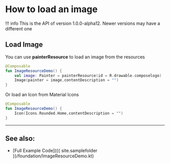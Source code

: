 # How to load an image

!!! info
    This is the API of version 1.0.0-alpha12. Newer versions may have a different one


## Load Image
You can use **painterResource** to load an image from the resources

```kotlin
@Composable
fun ImageResourceDemo() {
    val image: Painter = painterResource(id = R.drawable.composelogo)
    Image(painter = image,contentDescription = "")
}
```
Or load an Icon from Material Icons
```kotlin
@Composable
fun ImageResourceDemo() {
    Icon(Icons.Rounded.Home,contentDescription = "")
}
```


<hr>

## See also:

* [Full Example Code]({{ site.samplefolder }}/foundation/ImageResourceDemo.kt)
